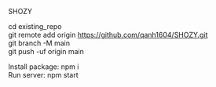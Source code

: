 SHOZY

cd existing_repo <br>
git remote add origin https://github.com/qanh1604/SHOZY.git <br>
git branch -M main <br>
git push -uf origin main

Install package: npm i <br>
Run server: npm start
